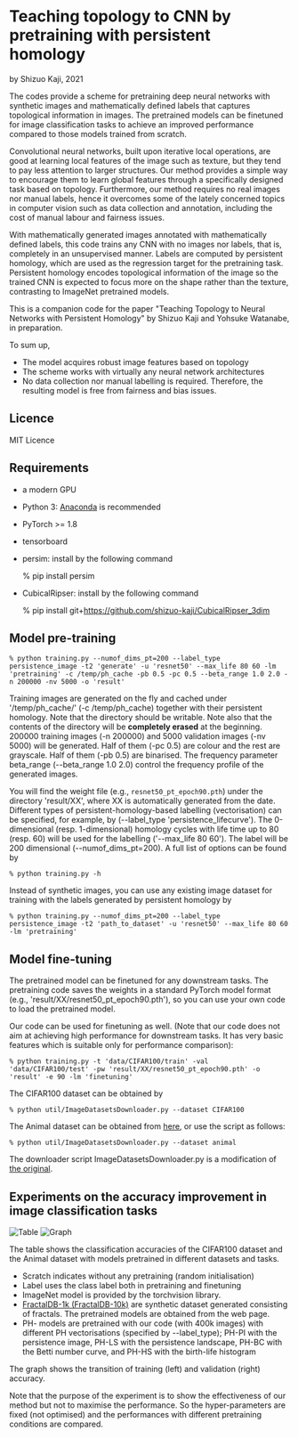 # Teaching topology to CNN by pretraining with persistent homology
by Shizuo Kaji, 2021

The codes provide a scheme for pretraining deep neural networks 
with synthetic images and mathematically defined labels that captures 
topological information in images.
The pretrained models can be finetuned for image classification tasks
to achieve an improved performance compared to those models trained from scratch.

Convolutional neural networks, built upon iterative local operations, 
are good at learning local features of the image such as texture, but
they tend to pay less attention to larger structures.
Our method provides a simple way to encourage them to learn global features
through a specifically designed task based on topology.
Furthermore, our method requires no real images nor manual labels,
hence it overcomes some of the lately concerned topics in computer vision such as data collection
and annotation, including the cost of manual labour and fairness issues.

With mathematically generated images annotated with mathematically defined labels,
this code trains any CNN with no images nor labels, that is, completely in an unsupervised manner.
Labels are computed by persistent homology, which are used as the regression target for the pretraining task.
Persistent homology encodes topological information of the image
so the trained CNN is expected to focus more on the shape rather than the texture, contrasting to ImageNet pretrained models.

This is a companion code for the paper "Teaching Topology to Neural Networks with Persistent Homology" by Shizuo Kaji and
Yohsuke Watanabe, in preparation.

To sum up,
- The model acquires robust image features based on topology
- The scheme works with virtually any neural network architectures
- No data collection nor manual labelling is required. Therefore, the resulting model is free from fairness and bias issues.


## Licence
MIT Licence

## Requirements
- a modern GPU
- Python 3: [Anaconda](https://anaconda.org) is recommended
- PyTorch >= 1.8
- tensorboard
- persim: install by the following command

    % pip install persim

- CubicalRipser: install by the following command

    % pip install git+https://github.com/shizuo-kaji/CubicalRipser_3dim


## Model pre-training

    % python training.py --numof_dims_pt=200 --label_type persistence_image -t2 'generate' -u 'resnet50' --max_life 80 60 -lm 'pretraining' -c /temp/ph_cache -pb 0.5 -pc 0.5 --beta_range 1.0 2.0 -n 200000 -nv 5000 -o 'result'

Training images are generated on the fly and cached under '/temp/ph_cache/' (-c /temp/ph_cache) together with their persistent homology.
Note that the directory should be writable. 
Note also that the contents of the directory will be **completely erased** at the beginning.
200000 training images (-n 200000) and 5000 validation images (-nv 5000) will be generated.
Half of them (-pc 0.5) are colour and the rest are grayscale.
Half of them (-pb 0.5) are binarised. The frequency parameter beta_range (--beta_range 1.0 2.0) control the frequency profile of the generated images.

You will find the weight file (e.g., `resnet50_pt_epoch90.pth`) under the directory 'result/XX', where XX is automatically generated from the date.
Different types of persistent-homology-based labelling (vectorisation) can be specified, for example, by (--label_type 'persistence_lifecurve').
The 0-dimensional (resp. 1-dimensional) homology cycles with life time up to 80 (resp. 60) will be used for the labelling ('--max_life 80 60').
The label will be 200 dimensional (--numof_dims_pt=200).
A full list of options can be found by

    % python training.py -h

Instead of synthetic images,
you can use any existing image dataset for training with the labels generated by persistent homology by

    % python training.py --numof_dims_pt=200 --label_type persistence_image -t2 'path_to_dataset' -u 'resnet50' --max_life 80 60 -lm 'pretraining'


## Model fine-tuning
The pretrained model can be finetuned for any downstream tasks.
The pretraining code saves the weights in a standard PyTorch model format (e.g., 'result/XX/resnet50_pt_epoch90.pth'), 
so you can use your own code to load the pretrained model.

Our code can be used for finetuning as well.
(Note that our code does not aim at achieving high performance for downstream tasks.
It has very basic features which is suitable only for performance comparison):

    % python training.py -t 'data/CIFAR100/train' -val 'data/CIFAR100/test' -pw 'result/XX/resnet50_pt_epoch90.pth' -o 'result' -e 90 -lm 'finetuning'

The CIFAR100 dataset can be obtained by 

    % python util/ImageDatasetsDownloader.py --dataset CIFAR100

The Animal dataset can be obtained from [here](https://sites.google.com/site/xiangbai/animaldataset), or use the script as follows:

    % python util/ImageDatasetsDownloader.py --dataset animal

The downloader script ImageDatasetsDownloader.py is a modification of [the original](https://github.com/chatflip/ImageRecognitionDataset).

## Experiments on the accuracy improvement in image classification tasks

![Table](https://github.com/shizuo-kaji/PretrainCNNwithNoData/blob/master/demo/acc_table.png?raw=true)
![Graph](https://github.com/shizuo-kaji/PretrainCNNwithNoData/blob/master/demo/accuracy.png?raw=true)

The table shows the classification accuracies of the CIFAR100 dataset 
and the Animal dataset
with models pretrained in different datasets and tasks.
- Scratch indicates without any pretraining (random initialisation)
- Label uses the class label both in pretraining and finetuning
- ImageNet model is provided by the torchvision library.
- [FractalDB-1k (FractalDB-10k)](https://hirokatsukataoka16.github.io/Pretraining-without-Natural-Images/) are 
synthetic dataset generated consisting of fractals. The pretrained models are obtained from the web page.
- PH- models are pretrained with our code (with 400k images) with different PH vectorisations (specified by --label_type);
PH-PI with the persistence image, PH-LS with the persistence landscape, PH-BC with the Betti number curve, and PH-HS with the birth-life histogram

The graph shows the transition of training (left) and validation (right) accuracy.

Note that the purpose of the experiment is to show the effectiveness of our method but not to maximise the performance.
So the hyper-parameters are fixed (not optimised) and the performances with different pretraining conditions are compared.
